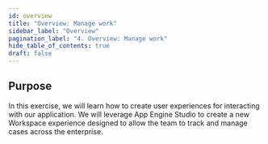 ```yaml
---
id: overview
title: "Overview: Manage work"
sidebar_label: "Overview"
pagination_label: "4. Overview: Manage work"
hide_table_of_contents: true
draft: false
---
```


## **Purpose**

In this exercise, we will learn how to create user experiences for interacting with our application. We will leverage App Engine Studio to create a new Workspace experience designed to allow the team to track and manage cases across the enterprise.
